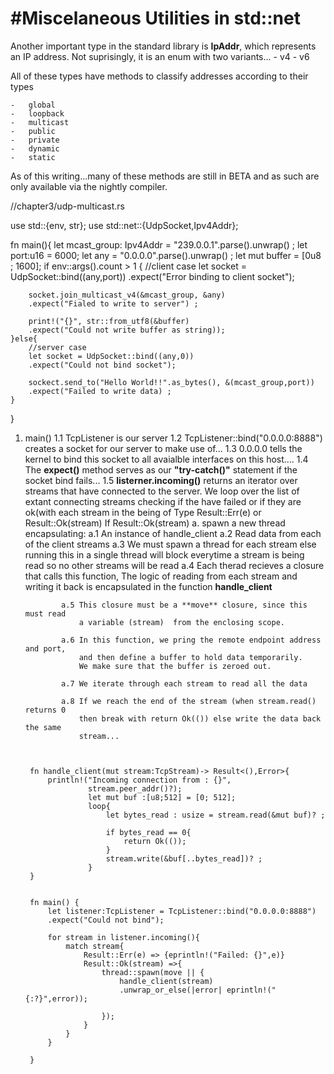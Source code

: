 #Miscelaneous Utilities in std::net
====================================================
Another important type in the standard library is 
**IpAddr**, which represents an IP address.
Not suprisingly, it is an enum with two variants...
    -   v4
    -   v6
    
All of these types have methods to classify addresses
according to their types

    -   global
    -   loopback
    -   multicast
    -   public
    -   private
    -   dynamic
    -   static

As of this writing...many of these methods are still in BETA
and as such are only available via the nightly compiler.

//chapter3/udp-multicast.rs

use std::{env, str};
use std::net::{UdpSocket,Ipv4Addr};


fn main(){
    let mcast_group: Ipv4Addr = "239.0.0.1".parse().unwrap() ;
    let port:u16 = 6000;
    let any = "0.0.0.0".parse().unwrap() ;
    let mut buffer = [0u8 ; 1600];
    if env::args().count > 1 {
        //client case
        let socket = UdpSocket::bind((any,port))
        .expect("Error binding to client socket");
        
        socket.join_multicast_v4(&mcast_group, &any)
        .expect("Fialed to write to server") ;
        
        print!("{}", str::from_utf8(&buffer)
        .expect("Could not write buffer as string));
    }else{
        //server case
        let socket = UdpSocket::bind((any,0))
        .expect("Could not bind socket");
        
        sockect.send_to("Hello World!!".as_bytes(), &(mcast_group,port))
        .expect("Failed to write data) ;
    }
    
}









1. main()
    1.1 TcpListener is our server
    1.2 TcpListener::bind("0.0.0.0:8888") creates a socket 
        for our server to make use of...
    1.3 0.0.0.0 tells the kernel to bind this socket to
        all avaialble interfaces on this host....
    1.4 The **expect()** method serves as our **"try-catch()"** statement
        if the socket bind fails...
    1.5 **listerner.incoming()** returns an iterator over streams that have connected
        to the server.  We loop over the list of extant connecting streams checking
        if the have failed or if they are ok(with each stream in the being of Type
        Result::Err(e) or Result::Ok(stream)
        If Result::Ok(stream)
            a. spawn a new thread encapsulating:
               a.1 An instance of handle_client
               a.2 Read data from each of the client streams
               a.3 We must spawn a thread for each stream else running
                   this in a single thread will block everytime a stream is 
                   being read so no other streams will be read
               a.4 Each therad recieves a closure that calls this function,
                   The logic of reading from each stream and writing it back is
                   encapsulated in the function **handle_client**
                   
               a.5 This closure must be a **move** closure, since this must read
                   a variable (stream)  from the enclosing scope.
                   
               a.6 In this function, we pring the remote endpoint address and port,
                   and then define a buffer to hold data temporarily.  
                   We make sure that the buffer is zeroed out.
                   
               a.7 We iterate through each stream to read all the data
               
               a.8 If we reach the end of the stream (when stream.read() returns 0
                   then break with return Ok(()) else write the data back the same
                   stream...
                   


        fn handle_client(mut stream:TcpStream)-> Result<(),Error>{
            println!("Incoming connection from : {}",
                     stream.peer_addr()?);
                     let mut buf :[u8;512] = [0; 512];
                     loop{
                         let bytes_read : usize = stream.read(&mut buf)? ;

                         if bytes_read == 0{
                             return Ok(());
                         }
                         stream.write(&buf[..bytes_read])? ;
                     }
        }


        fn main() {
            let listener:TcpListener = TcpListener::bind("0.0.0.0:8888")
            .expect("Could not bind");

            for stream in listener.incoming(){
                match stream{
                    Result::Err(e) => {eprintln!("Failed: {}",e)}
                    Result::Ok(stream) =>{
                        thread::spawn(move || {
                            handle_client(stream)
                            .unwrap_or_else(|error| eprintln!("{:?}",error));

                        });
                    }
                }
            }

        }
        
        

